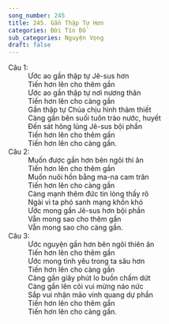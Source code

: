 ```yaml
---
song_number: 245
title: 245. Gần Thập Tự Hơn
categories: Đời Tín Đồ
sub_categories: Nguyện Vọng
draft: false
---
```

<dl><dt>Câu 1:</dt><dd data-verse="1">Ước ao gần thập tự Jê-sus hơn <br/>Tiến hơn lên cho thêm gần <br/>Ước ao gần thập tự nơi nương thân <br/>Tiến hơn lên cho càng gần <br/>Gần thập tự Chúa chịu hình thảm thiết <br/>Càng gần bên suối tuôn trào nước, huyết <br/>Đến sát hông lủng Jê-sus bội phần <br/>Tiến hơn lên cho thêm gần <br/>Tiến hơn lên cho càng gần. </dd><dt>Câu 2:</dt><dd data-verse="2">Muốn được gần hơn bên ngôi thi ân <br/>Tiến hơn lên cho thêm gần <br/>Muốn nuôi hồn bằng ma-na cam trân <br/>Tiến hơn lên cho càng gần <br/>Càng mạnh thêm đức tin lòng thấy rõ <br/>Ngài vì ta phó sanh mạng khốn khó <br/>Ước mong gần Jê-sus hơn bội phần <br/>Vẫn mong sao cho thêm gần <br/>Vẫn mong sao cho càng gần. </dd><dt>Câu 3:</dt><dd data-verse="3">Ước nguyện gần hơn bên ngôi thiên ân <br/>Tiến hơn lên cho thêm gần <br/>Ước mong tình yêu trong ta sâu hơn <br/>Tiến hơn lên cho càng gần <br/>Càng gần giây phút lo buồn chấm dứt <br/>Càng gần lên cõi vui mừng náo nức <br/>Sắp vui nhận mão vinh quang dự phần <br/>Tiến hơn lên cho thêm gần <br/>Tiến hơn lên cho càng gần. </dd></dl>